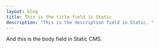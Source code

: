 ```yaml
---
layout: blog
title: This is the title field is Static
description: "This is the description field in Static. "
---
```

And this is the body field in Static CMS.
